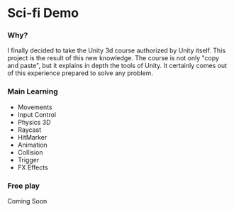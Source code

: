 # Sci-fi Demo


### Why?

I finally decided to take the Unity 3d course authorized by Unity itself. This project is the result of this new knowledge. 
The course is not only "copy and paste", but it explains in depth the tools of Unity. It certainly comes out of this experience prepared to solve any problem.


### Main Learning
- Movements
- Input Control
- Physics 3D
- Raycast
- HitMarker
- Animation
- Collision
- Trigger
- FX Effects

### Free play

Coming Soon
